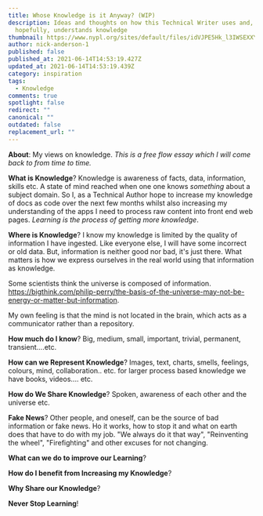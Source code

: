 ```yaml
---
title: Whose Knowledge is it Anyway? (WIP)
description: Ideas and thoughts on how this Technical Writer uses and,
  hopefully, understands knowledge
thumbnail: https://www.nypl.org/sites/default/files/idVJPE5Hk_l3IWSEXXYs_vvjXC13mMPXJoq_4r7WXYTad1UZw3SScYs_OXsAnXhw8XKEvcmYLwXdCj8paqJ0eRBcmbqbG09OYpBR-L5YWqaBnQhF_EQj6jM8u8TaSB7X52vzG5xG.png
author: nick-anderson-1
published: false
published_at: 2021-06-14T14:53:19.427Z
updated_at: 2021-06-14T14:53:19.439Z
category: inspiration
tags:
  - Knowledge
comments: true
spotlight: false
redirect: ""
canonical: ""
outdated: false
replacement_url: ""
---
```

**About**: My views on knowledge. *This is a free flow essay which I will come back to from time to time.*

**What is Knowledge**? Knowledge is awareness of facts, data, information, skills etc. A state of mind reached when one one knows *something* about a subject domain. So I, as a Technical Author hope to increase my knowledge of docs as code over the next few months whilst also increasing my understanding of the apps I need to process raw content into front end web pages. *Learning is the process of getting more knowledge*. 

**Where is Knowledge**? I know my knowledge is limited by the quality of information I have ingested. Like everyone else, I will have some incorrect or old data. But, information is neither good nor bad, it's just there. What matters is how we express ourselves in the real world using that information as knowledge. [](https://bigthink.com/philip-perry/the-basis-of-the-universe-may-not-be-energy-or-matter-but-information)

Some scientists think the universe is composed of information. <https://bigthink.com/philip-perry/the-basis-of-the-universe-may-not-be-energy-or-matter-but-information>.

My own feeling is that the mind is not located in the brain, which acts as a communicator rather than a repository.

**How much do I know**? Big, medium, small, important, trivial, permanent, transient....etc.

**How can we Represent Knowledge**? Images, text, charts, smells, feelings, colours, mind, collaboration.. etc. for larger process based knowledge we have books, videos.... etc.

**How do We Share Knowledge**? Spoken, awareness of each other and the universe etc.

**Fake News**? Other people, and oneself, can be the source of bad information or fake news. Ho it works, how to stop it and what on earth does that have to do with my job. "We always do it that way", "Reinventing the wheel", "Firefighting" and other excuses for not changing.

**What can we do to improve our Learning**?

**How do I benefit from Increasing my Knowledge**?

**Why Share our Knowledge**? 

**Never Stop Learning**!